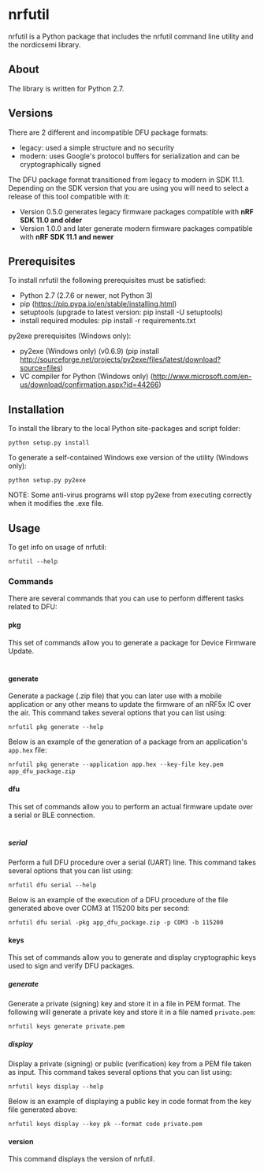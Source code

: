 nrfutil
==========
nrfutil is a Python package that includes the nrfutil command line utility and the nordicsemi library.

About
-----
The library is written for Python 2.7.

Versions
--------
There are 2 different and incompatible DFU package formats:

* legacy: used a simple structure and no security
* modern: uses Google's protocol buffers for serialization and can be cryptographically signed

The DFU package format transitioned from legacy to modern in SDK 11.1. Depending on the SDK version
that you are using you will need to select a release of this tool compatible with it:

* Version 0.5.0 generates legacy firmware packages compatible with **nRF SDK 11.0 and older**
* Version 1.0.0 and later generate modern firmware packages compatible with **nRF SDK 11.1 and newer**

Prerequisites
-------------
To install nrfutil the following prerequisites must be satisfied:

* Python 2.7 (2.7.6 or newer, not Python 3)
* pip (https://pip.pypa.io/en/stable/installing.html)
* setuptools (upgrade to latest version: pip install -U setuptools)
* install required modules: pip install -r requirements.txt

py2exe prerequisites (Windows only):  

* py2exe (Windows only) (v0.6.9) (pip install http://sourceforge.net/projects/py2exe/files/latest/download?source=files)
* VC compiler for Python (Windows only) (http://www.microsoft.com/en-us/download/confirmation.aspx?id=44266)

Installation
------------
To install the library to the local Python site-packages and script folder:  
```
python setup.py install
```

To generate a self-contained Windows exe version of the utility (Windows only):  
```
python setup.py py2exe
```
NOTE: Some anti-virus programs will stop py2exe from executing correctly when it modifies the .exe file.

Usage
-----
To get info on usage of nrfutil:  
```
nrfutil --help
```

### Commands
There are several commands that you can use to perform different tasks related to DFU:

#### pkg
This set of commands allow you to generate a package for Device Firmware Update.
#
#### generate
Generate a package (.zip file) that you can later use with a mobile application or any other means to update the firmware of an nRF5x IC over the air. This command takes several options that you can list using:
```
nrfutil pkg generate --help
```
Below is an example of the generation of a package from an application's ```app.hex``` file:
```
nrfutil pkg generate --application app.hex --key-file key.pem app_dfu_package.zip
```
#### dfu
This set of commands allow you to perform an actual firmware update over a serial or BLE connection.
#
##### serial
Perform a full DFU procedure over a serial (UART) line. This command takes several options that you can list using:
```
nrfutil dfu serial --help
```
Below is an example of the execution of a DFU procedure of the file generated above over COM3 at 115200 bits per second:
```
nrfutil dfu serial -pkg app_dfu_package.zip -p COM3 -b 115200
```
#### keys
This set of commands allow you to generate and display cryptographic keys used to sign and verify DFU packages.
##### generate
Generate a private (signing) key and store it in a file in PEM format.
The following will generate a private key and store it in a file named ```private.pem```:
```
nrfutil keys generate private.pem
```
##### display
Display a private (signing) or public (verification) key from a PEM file taken as input. This command takes several options that you can list using:
```
nrfutil keys display --help
```
Below is an example of displaying a public key in code format from the key file generated above:
```
nrfutil keys display --key pk --format code private.pem
```
#### version
This command displays the version of nrfutil.
